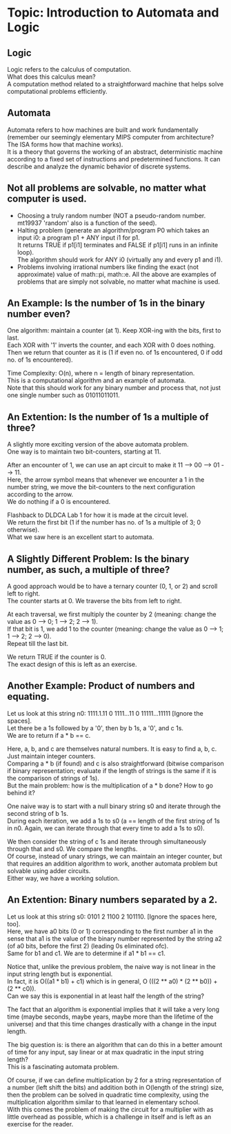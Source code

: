 # Topic: Introduction to Automata and Logic

## Logic
Logic refers to the calculus of computation. <br />
What does this calculus mean? <br />
A computation method related to a straightforward machine that helps solve computational problems efficiently.

## Automata
Automata refers to how machines are built and work fundamentally (remember our seemingly elementary MIPS computer from architecture? The ISA forms how that machine works). <br />
It is a theory that governs the working of an abstract, deterministic machine according to a fixed set of instructions and predetermined functions. <re />
It can describe and analyze the dynamic behavior of discrete systems. 

## Not all problems are solvable, no matter what computer is used.
* Choosing a truly random number (NOT a pseudo-random number. mt19937 'random' also is a function of the seed).
* Halting problem (generate an algorithm/program P0 which takes an input i0: a program p1 + ANY input i1 for p1. <br />
  It returns TRUE if p1[i1] terminates and FALSE if p1[i1] runs in an infinite loop). <br />
  The algorithm should work for ANY i0 (virtually any and every p1 and i1).
* Problems involving irrational numbers like finding the exact (not approximate) value of math::pi, math::e.
All the above are examples of problems that are simply not solvable, no matter what machine is used.

## An Example: Is the number of 1s in the binary number even?
One algorithm: maintain a counter (at 1). Keep XOR-ing with the bits, first to last. <br />
Each XOR with '1' inverts the counter, and each XOR with 0 does nothing.<br /> 
Then we return that counter as it is (1 if even no. of 1s encountered, 0 if odd no. of 1s encountered).

Time Complexity: O(n), where n = length of binary representation. <br />
This is a computational algorithm and an example of automata. <br />
Note that this should work for any binary number and process that, not just one single number such as 01011011011.

## An Extention: Is the number of 1s a multiple of three?
A slightly more exciting version of the above automata problem. <br />
One way is to maintain two bit-counters, starting at 11.

After an encounter of 1, we can use an apt circuit to make it 11 --> 00 --> 01 --> 11. <br />
Here, the arrow symbol means that whenever we encounter a 1 in the number string, we move the bit-counters to the next configuration according to the arrow. <br />
We do nothing if a 0 is encountered. 

Flashback to DLDCA Lab 1 for how it is made at the circuit level. <br />
We return the first bit (1 if the number has no. of 1s a multiple of 3; 0 otherwise). <br />
What we saw here is an excellent start to automata.

## A Slightly Different Problem: Is the binary number, as such, a multiple of three?
A good approach would be to have a ternary counter (0, 1, or 2) and scroll left to right. <br />
The counter starts at 0. We traverse the bits from left to right.

At each traversal, we first multiply the counter by 2 (meaning: change the value as 0 --> 0; 1 --> 2; 2 --> 1). <br />
If that bit is 1, we add 1 to the counter (meaning: change the value as 0 --> 1; 1 --> 2; 2 --> 0). <br />
Repeat till the last bit. 

We return TRUE if the counter is 0. <br />
The exact design of this is left as an exercise.

## Another Example: Product of numbers and equating.
Let us look at this string n0: 1111.1.11 0 1111...11 0 11111...11111 [Ignore the spaces]. <br />
Let there be a 1s followed by a '0', then by b 1s, a '0', and c 1s. <br />
We are to return if a * b == c.

Here, a, b, and c are themselves natural numbers. It is easy to find a, b, c. Just maintain integer counters. <br />
Comparing a * b (if found) and c is also straightforward (bitwise comparison if binary representation; evaluate if the length of strings is the same if it is the comparison of strings of 1s). <br />
But the main problem: how is the multiplication of a * b done? How to go behind it?

One naive way is to start with a null binary string s0 and iterate through the second string of b 1s. <br />
During each iteration, we add a 1s to s0 (a == length of the first string of 1s in n0. Again, we can iterate through that every time to add a 1s to s0).

We then consider the string of c 1s and iterate through simultaneously through that and s0. We compare the lengths. <br />
Of course, instead of unary strings, we can maintain an integer counter, but that requires an addition algorithm to work, another automata problem but solvable using adder circuits. <br />
Either way, we have a working solution.

## An Extention: Binary numbers separated by a 2.
Let us look at this string s0: 0101 2 1100 2 101110. [Ignore the spaces here, too].<br />
Here, we have a0 bits (0 or 1) corresponding to the first number a1 in the sense that a1 is the value of the binary number represented by the string a2 (of a0 bits, before the first 2) (leading 0s eliminated ofc). <br />
Same for b1 and c1. We are to determine if a1 * b1 == c1.

Notice that, unlike the previous problem, the naive way is not linear in the input string length but is exponential. <br />
In fact, it is O((a1 * b1) + c1) which is in general, O (((2 ** a0) * (2 ** b0)) + (2 ** c0)). <br />
Can we say this is exponential in at least half the length of the string?

The fact that an algorithm is exponential implies that it will take a very long time (maybe seconds, maybe years, maybe more than the lifetime of the universe) and that this time changes drastically with a change in the input length.

The big question is: is there an algorithm that can do this in a better amount of time for any input, say linear or at max quadratic in the input string length? <br />
This is a fascinating automata problem. 

Of course, if we can define multiplication by 2 for a string representation of a number (left shift the bits) and addition both in O(length of the string) size, then the problem can be solved in quadratic time complexity, using the multiplication algorithm similar to that learned in elementary school. <br />
With this comes the problem of making the circuit for a multiplier with as little overhead as possible, which is a challenge in itself and is left as an exercise for the reader.
